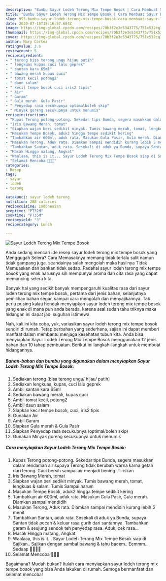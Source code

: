 ```yaml
---
description: "Bumbu Sayur Lodeh Terong Mix Tempe Bosok | Cara Membuat Sayur Lodeh Terong Mix Tempe Bosok Yang Paling Enak"
title: "Bumbu Sayur Lodeh Terong Mix Tempe Bosok | Cara Membuat Sayur Lodeh Terong Mix Tempe Bosok Yang Paling Enak"
slug: 993-bumbu-sayur-lodeh-terong-mix-tempe-bosok-cara-membuat-sayur-lodeh-terong-mix-tempe-bosok-yang-paling-enak
date: 2020-07-15T18:16:57.684Z
image: https://img-global.cpcdn.com/recipes/70b3f2e3e5343775/751x532cq70/sayur-lodeh-terong-mix-tempe-bosok-foto-resep-utama.jpg
thumbnail: https://img-global.cpcdn.com/recipes/70b3f2e3e5343775/751x532cq70/sayur-lodeh-terong-mix-tempe-bosok-foto-resep-utama.jpg
cover: https://img-global.cpcdn.com/recipes/70b3f2e3e5343775/751x532cq70/sayur-lodeh-terong-mix-tempe-bosok-foto-resep-utama.jpg
author: Mary Cortez
ratingvalue: 3.6
reviewcount: 5
recipeingredient:
- " terong bisa terong ungu hijau putih"
- " lengkuas kupas cuci lalu geprek"
- " santan kara 65ml"
- " bawang merah kupas cuci"
- " tomat kecil potong2"
- " daun salam"
- " kecil tempe bosok cuci iris2 tipis"
- " Air"
- " Garam"
- " Gula merah  Gula Pasir"
- " Penyedap rasa secukupnya optimalboleh skip"
- " Minyak goreng secukupnya untuk menumis"
recipeinstructions:
- "Kupas Terong potong-potong. Sekedar tips Bunda, segera masukkan dalam rendaman air supaya Terong tidak berubah warna karna getah dari terong. Cuci bersih sampai air menjadi bening. Tiriskan"
- "Iris Bawang Merah, tomat"
- "Siapkan wajan beri sedikit minyak. Tumis bawang merah, tomat, lengkuas &amp; salam. Tumis Sampai harum"
- "Masukan Tempe Bosok, aduk2 hingga tempe sedikit kering"
- "Tambahkan air 600ml, aduk rata. Masukan Gula Pasir, Gula merah. Diamkan sampai mendidih"
- "Masukan Terong, Aduk rata. Diamkan sampai mendidih kurang lebih 5 menit"
- "Tambahkan Santan, aduk rata. Sesekali di aduk ya Bunda, supaya Santan tidak pecah &amp; keluar rasa gurih dari santannya. Tambahkan garam &amp; seujung sendok teh penyedap rasa. Aduk, cek rasa..."
- "Masak Hingga matang, Angkat"
- "Waalaaa, this is it... Sayur Lodeh Terong Mix Tempe Bosok siap di Sajikan.. Sajikan dengan sambal bawang &amp; tahu bacem.. Eemmm.. Sedaap 🤤🤤😍😍"
- "Selamat Mencoba 🤗😘😘"
categories:
- Resep
tags:
- sayur
- lodeh
- terong

katakunci: sayur lodeh terong 
nutrition: 288 calories
recipecuisine: Indonesian
preptime: "PT32M"
cooktime: "PT35M"
recipeyield: "3"
recipecategory: Lunch

---
```



![Sayur Lodeh Terong Mix Tempe Bosok](https://img-global.cpcdn.com/recipes/70b3f2e3e5343775/751x532cq70/sayur-lodeh-terong-mix-tempe-bosok-foto-resep-utama.jpg)

Anda sedang mencari ide resep sayur lodeh terong mix tempe bosok yang Menggugah Selera? Cara Memasaknya memang tidak terlalu sulit namun tidak gampang juga. seandainya salah mengolah maka hasilnya Tidak Memuaskan dan bahkan tidak sedap. Padahal sayur lodeh terong mix tempe bosok yang enak harusnya sih mempunyai aroma dan cita rasa yang dapat memancing selera kita.

Banyak hal yang sedikit banyak mempengaruhi kualitas rasa dari sayur lodeh terong mix tempe bosok, pertama dari jenis bahan, selanjutnya pemilihan bahan segar, sampai cara mengolah dan menyajikannya. Tak perlu pusing kalau hendak menyiapkan sayur lodeh terong mix tempe bosok yang enak di mana pun anda berada, karena asal sudah tahu triknya maka hidangan ini dapat jadi suguhan istimewa.




Nah, kali ini kita coba, yuk, variasikan sayur lodeh terong mix tempe bosok sendiri di rumah. Tetap berbahan yang sederhana, sajian ini dapat memberi manfaat dalam membantu menjaga kesehatan tubuh kita. Anda bisa menyiapkan Sayur Lodeh Terong Mix Tempe Bosok menggunakan 12 jenis bahan dan 10 tahap pembuatan. Berikut ini langkah-langkah untuk membuat hidangannya.

<!--inarticleads1-->

##### Bahan-bahan dan bumbu yang digunakan dalam menyiapkan Sayur Lodeh Terong Mix Tempe Bosok:

1. Sediakan  terong (bisa terong ungu/ hijau/ putih)
1. Sediakan  lengkuas, kupas, cuci lalu geprek
1. Ambil  santan kara 65ml
1. Sediakan  bawang merah, kupas cuci
1. Ambil  tomat kecil, potong2
1. Ambil  daun salam
1. Siapkan  kecil tempe bosok, cuci, iris2 tipis
1. Gunakan  Air
1. Ambil  Garam
1. Siapkan  Gula merah &amp; Gula Pasir
1. Siapkan  Penyedap rasa secukupnya (optimal/boleh skip)
1. Gunakan  Minyak goreng secukupnya untuk menumis




<!--inarticleads2-->

##### Cara menyiapkan Sayur Lodeh Terong Mix Tempe Bosok:

1. Kupas Terong potong-potong. Sekedar tips Bunda, segera masukkan dalam rendaman air supaya Terong tidak berubah warna karna getah dari terong. Cuci bersih sampai air menjadi bening. Tiriskan
1. Iris Bawang Merah, tomat
1. Siapkan wajan beri sedikit minyak. Tumis bawang merah, tomat, lengkuas &amp; salam. Tumis Sampai harum
1. Masukan Tempe Bosok, aduk2 hingga tempe sedikit kering
1. Tambahkan air 600ml, aduk rata. Masukan Gula Pasir, Gula merah. Diamkan sampai mendidih
1. Masukan Terong, Aduk rata. Diamkan sampai mendidih kurang lebih 5 menit
1. Tambahkan Santan, aduk rata. Sesekali di aduk ya Bunda, supaya Santan tidak pecah &amp; keluar rasa gurih dari santannya. Tambahkan garam &amp; seujung sendok teh penyedap rasa. Aduk, cek rasa...
1. Masak Hingga matang, Angkat
1. Waalaaa, this is it... Sayur Lodeh Terong Mix Tempe Bosok siap di Sajikan.. Sajikan dengan sambal bawang &amp; tahu bacem.. Eemmm.. Sedaap 🤤🤤😍😍
1. Selamat Mencoba 🤗😘😘




Bagaimana? Mudah bukan? Itulah cara menyiapkan sayur lodeh terong mix tempe bosok yang bisa Anda lakukan di rumah. Semoga bermanfaat dan selamat mencoba!
